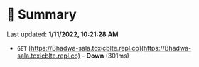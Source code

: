 # 📖 Summary
Last updated: **1/11/2022, 10:21:28 AM**

- `GET` [https://Bhadwa-sala.toxicblte.repl.co](https://Bhadwa-sala.toxicblte.repl.co) - **Down** (301ms)

